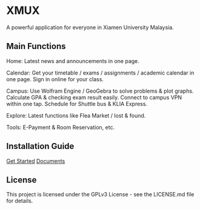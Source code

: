 # XMUX

A powerful application for everyone in Xiamen University Malaysia.

## Main Functions

Home:
Latest news and announcements in one page.

Calendar:
Get your timetable / exams / assignments / academic calendar in one page.
Sign in online for your class.

Campus:
Use Wolfram Engine / GeoGebra to solve problems & plot graphs.
Calculate GPA & checking exam result easily.
Connect to campus VPN within one tap.
Schedule for Shuttle bus & KLIA Express.

Explore:
Latest functions like Flea Market / lost & found.

Tools:
E-Payment & Room Reservation, etc.

## Installation Guide

[Get Started](https://docs.xmux.xdea.io/app/get-started/)
[Documents](https://docs.xmux.xdea.io/)

## License
This project is licensed under the GPLv3 License - see the LICENSE.md file for details.
